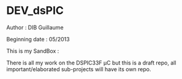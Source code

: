 ﻿DEV_dsPIC
=========

Author : DIB Guillaume

Beginning date : 05/2013

This is my SandBox :

There is all my work on the DSPIC33F µC but this is a draft repo,
all important/elaborated sub-projects will have its own repo.
